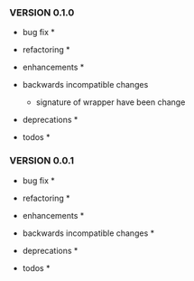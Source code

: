 ### VERSION 0.1.0

* bug fix
  *

* refactoring
  *

* enhancements
  *

* backwards incompatible changes
  * signature of wrapper have been change

* deprecations
  *

* todos
  *

### VERSION 0.0.1

* bug fix
  *

* refactoring
  *

* enhancements
  *

* backwards incompatible changes
  *

* deprecations
  *

* todos
  *
